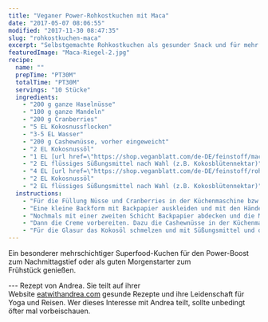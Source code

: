```yaml
---
title: "Veganer Power-Rohkostkuchen mit Maca"
date: "2017-05-07 08:06:55"
modified: "2017-11-30 08:47:35"
slug: "rohkostkuchen-maca"
excerpt: "Selbstgemachte Rohkostkuchen als gesunder Snack und für mehr Energie? Was gibt es besseres? "
featuredImage: "Maca-Riegel-2.jpg"
recipe:
  name: ""
  prepTime: "PT30M"
  totalTime: "PT30M"
  servings: "10 Stücke"
  ingredients:
    - "200 g ganze Haselnüsse"
    - "100 g ganze Mandeln"
    - "200 g Cranberries"
    - "5 EL Kokosnussflocken"
    - "3-5 EL Wasser"
    - "200 g Cashewnüsse, vorher eingeweicht"
    - "2 EL Kokosnussöl"
    - "1 EL [url href=\"https://shop.veganblatt.com/de-DE/feinstoff/maca-pulver-bio\" target=\"_blank\"]Maca Pulver[/url]"
    - "2 EL flüssiges Süßungsmittel nach Wahl (z.B. Kokosblütennektar)"
    - "4 EL [url href=\"https://shop.veganblatt.com/de-DE/feinstoff/rohkakao-pulver-bio\" target=\"_blank\"]Rohkakaopulver[/url]"
    - "2 EL Kokosnussöl"
    - "2 EL flüssiges Süßungsmittel nach Wahl (z.B. Kokosblütennektar)"
  instructions:
    - "Für die Füllung Nüsse und Cranberries in der Küchenmaschine bzw. im Mixer zerkleinern. (Oder bereits gemahlene Nüsse nehmen) Alle restlichen Zutaten hinzugeben und so lange mixen bis sich ein kleiner Ball formt. Immer wieder mit einem Teigspachtel die Masse von den Seiten schaben und nochmals mixen."
    - "Eine kleine Backform mit Backpapier auskleiden und mit den Händen oder der Teigspachtel die Masse gleichmäßig in die Backform drücken."
    - "Nochmals mit einer zweiten Schicht Backpapier abdecken und die Masse glattstreichen."
    - "Dann die Creme vorbereiten. Dazu die Cashewnüsse in der Küchenmaschine zusammen mit den restlichen Zutaten für ca. 5 Minuten mixen. Bis sich eine cremige Masse bildet. (Falls zu fest etwas Wasser hinzugeben.) Fertige Creme gleichmäßig am Boden verteilen und glattstreichen. Für min. 1h ins Kühlfach geben. (ca. 1/2-1 Stunde)"
    - "Für die Glasur das Kokosöl schmelzen und mit Süßungsmittel und dem Rohkakaopulver gut verrühren. Die Konsistenz ist genau richtig, wenn sie aussieht wie geschmolzene Schokolade und der Kuchen beim Glasieren nicht durchscheint. Je nachdem mehr Kakaopulver hinzufügen falls zu flüssig, falls zu fest mehr Kokosöl. Den Kuchen damit überziehen oder beträufeln. Kalt werden lassen und genießen!"
---
```


Ein besonderer mehrschichtiger Superfood-Kuchen für den Power-Boost zum Nachmittagstief oder als guten Morgenstarter zum Frühstück genießen.

\--- Rezept von Andrea. Sie teilt auf ihrer Website [eatwithandrea.com](http://www.eatwithandrea.com/) gesunde Rezepte und ihre Leidenschaft für Yoga und Reisen. Wer dieses Interesse mit Andrea teilt, sollte unbedingt öfter mal vorbeischauen.